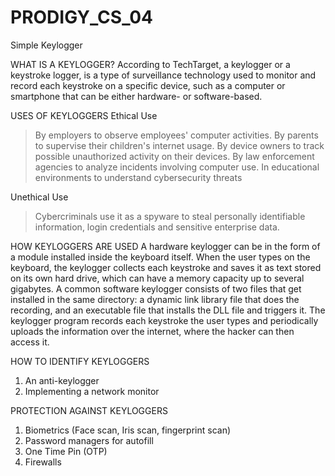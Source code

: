 # PRODIGY_CS_04
Simple Keylogger

WHAT IS A KEYLOGGER?
According to TechTarget, a keylogger or a keystroke logger, is a type of surveillance technology used to monitor and record each keystroke on a specific device, such as a computer or smartphone that can be either hardware- or software-based. 

USES OF KEYLOGGERS
Ethical Use
>By employers to observe employees' computer activities.
>By parents to supervise their children's internet usage.
>By device owners to track possible unauthorized activity on their devices.
>By law enforcement agencies to analyze incidents involving computer use.
>In educational environments to understand cybersecurity threats

Unethical Use
>Cybercriminals use it as a spyware to steal personally identifiable information, login credentials and sensitive enterprise data.

HOW KEYLOGGERS ARE USED
A hardware keylogger can be in the form of a module installed inside the keyboard itself. When the user types on the keyboard, the keylogger collects each keystroke and saves it as text stored on its own hard drive, which can have a memory capacity up to several gigabytes. A common software keylogger consists of two files that get installed in the same directory: a dynamic link library file that does the recording, and an executable file that installs the DLL file and triggers it. The keylogger program records each keystroke the user types and periodically uploads the information over the internet, where the hacker can then access it.

HOW TO IDENTIFY KEYLOGGERS
1. An anti-keylogger
2. Implementing a network monitor

PROTECTION AGAINST KEYLOGGERS
1. Biometrics (Face scan, Iris scan, fingerprint scan)
2. Password managers for autofill
3. One Time Pin (OTP)
4. Firewalls
